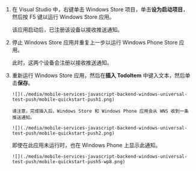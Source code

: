﻿
1. 在 Visual Studio 中，右键单击 Windows Store 项目，单击**设为启动项目**，然后按 F5 键以运行 Windows Store 应用。
    
    该应用启动后，已注册该设备以接收推送通知。

2. 停止 Windows Store 应用并重复上一步以运行 Windows Phone Store 应用。

    此时，这两个设备会注册以接收推送通知。

3. 重新运行 Windows Store 应用，然后在**插入 TodoItem** 中键入文本，然后单击**保存**。

       ![](./media/mobile-services-javascript-backend-windows-universal-test-push/mobile-quickstart-push1.png)

       请注意，完成插入后，Windows Store 和 Windows Phone 应用会从 WNS 收到一条推送通知。

       ![](./media/mobile-services-javascript-backend-windows-universal-test-push/mobile-quickstart-push2.png)

    即使在此应用未运行时，也在 Windows Phone 上显示此通知。

       ![](./media/mobile-services-javascript-backend-windows-universal-test-push/mobile-quickstart-push5-wp8.png)

